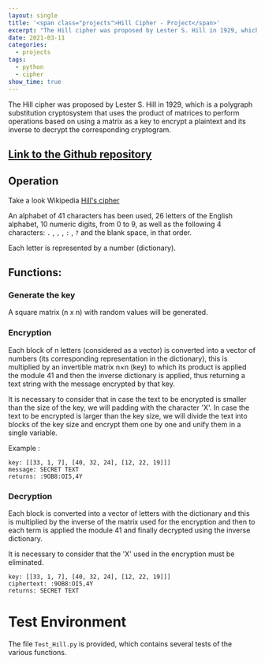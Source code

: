```yaml
---
layout: single
title: '<span class="projects">Hill Cipher - Project</span>'
excerpt: "The Hill cipher was proposed by Lester S. Hill in 1929, which is a polygraph substitution cryptosystem that uses the product of matrices to perform operations based on using a matrix as a key to encrypt a plaintext and its inverse to decrypt the corresponding cryptogram."
date: 2021-03-11
categories:
  - projects
tags:  
  - python
  - cipher
show_time: true
---
```


The Hill cipher was proposed by Lester S. Hill in 1929, which is a polygraph substitution cryptosystem that uses the product of matrices to perform operations based on using a matrix as a key to encrypt a plaintext and its inverse to decrypt the corresponding cryptogram.

## [Link to the Github repository](https://github.com/jmlgomez73/Cifrado-de-Hill)

## Operation

Take a look Wikipedia [Hill's cipher](https://es.wikipedia.org/wiki/Cifrado_Hill)

An alphabet of 41 characters has been used, 26 letters of the English alphabet, 10 numeric digits, from 0 to 9, as well as the following 4 characters: ```.``` , ```,``` , ```:``` , ```?``` and the blank space, in that order.

Each letter is represented by a number (dictionary).

## Functions:

### Generate the key

A square matrix (n x n) with random values will be generated.

### Encryption

Each block of n letters (considered as a vector) is converted into a vector of numbers (its corresponding representation in the dictionary), this is multiplied by an invertible matrix n×n (key) to which its product is applied the module 41 and then the inverse dictionary is applied, thus returning a text string with the message encrypted by that key.

It is necessary to consider that in case the text to be encrypted is smaller than the size of the key, we will padding with the character 'X'. In case the text to be encrypted is larger than the key size, we will divide the text into blocks of the key size and encrypt them one by one and unify them in a single variable.

Example :

```
key: [[33, 1, 7], [40, 32, 24], [12, 22, 19]]]
message: SECRET TEXT
returns: :9OB8:OI5,4Y
```

### Decryption

Each block is converted into a vector of letters with the dictionary and this is multiplied by the inverse of the matrix used for the encryption and then to each term is applied the module 41 and finally decrypted using the inverse dictionary.

It is necessary to consider that the 'X' used in the encryption must be eliminated.

```
key: [[33, 1, 7], [40, 32, 24], [12, 22, 19]]]
ciphertext: :9OB8:OI5,4Y
returns: SECRET TEXT
```

# Test Environment

The file ```Test_Hill.py``` is provided, which contains several tests of the various functions.
